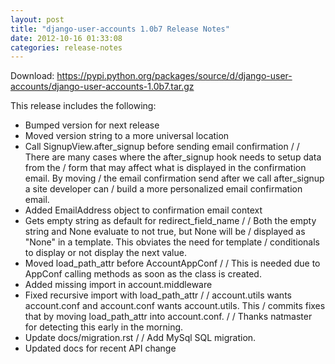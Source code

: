 ```yaml
---
layout: post
title: "django-user-accounts 1.0b7 Release Notes"
date: 2012-10-16 01:33:08
categories: release-notes
---
```


Download: <https://pypi.python.org/packages/source/d/django-user-accounts/django-user-accounts-1.0b7.tar.gz>

This release includes the following:

* Bumped version for next release
* Moved version string to a more universal location
* Call SignupView.after_signup before sending email confirmation /  / There are many cases where the after_signup hook needs to setup data from the / form that may affect what is displayed in the confirmation email. By moving / the email confirmation send after we call after_signup a site developer can / build a more personalized email confirmation email.
* Added EmailAddress object to confirmation email context
* Gets empty string as default for redirect_field_name /  / Both the empty string and None evaluate to not true, but None will be / displayed as "None" in a template. This obviates the need for template / conditionals to display or not display the next value.
* Moved load_path_attr before AccountAppConf /  / This is needed due to AppConf calling methods as soon as the class is created.
* Added missing import in account.middleware
* Fixed recursive import with load_path_attr /  / account.utils wants account.conf and account.conf wants account.utils. This / commits fixes that by moving load_path_attr into account.conf. /  / Thanks natmaster for detecting this early in the morning.
* Update docs/migration.rst /  / Add MySql SQL migration.
* Updated docs for recent API change
